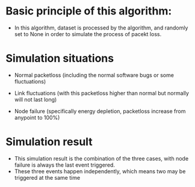 
# Basic principle of this algorithm:

- In this algorithm, dataset is processed by the algorithm, and randomly 
  set to None in order to simulate the process of pacekt loss. 

# Simulation situations
- Normal packetloss (including the normal software bugs or some fluctuations)
- Link fluctuations (with this packetloss higher than normal but normally
  will not last long)

- Node failure (specifically energy depletion, packetloss increase 
  from anypoint to 100%)

# Simulation result
- This simulation result is the combination of the three cases, with node failure
  is always the last event triggered.
- These three events happen independently, which means two may be triggered at 
  the same time

